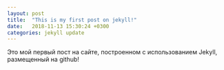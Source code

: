 ```yaml
---
layout: post
title:  "This is my first post on jekyll!"
date:   2018-11-13 15:30:24 +0300
categories: jekyll update
---
```

Это мой первый пост на сайте, построенном с использованием Jekyll, размещенный на github!
